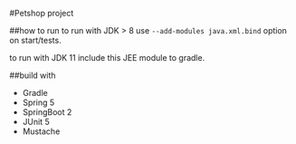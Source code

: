 #Petshop project

##how to run
to run with JDK > 8 use `--add-modules java.xml.bind` option on start/tests.

to run with JDK 11 include this JEE module to gradle. 

##build with
- Gradle 
- Spring 5
- SpringBoot 2 
- JUnit 5
- Mustache
